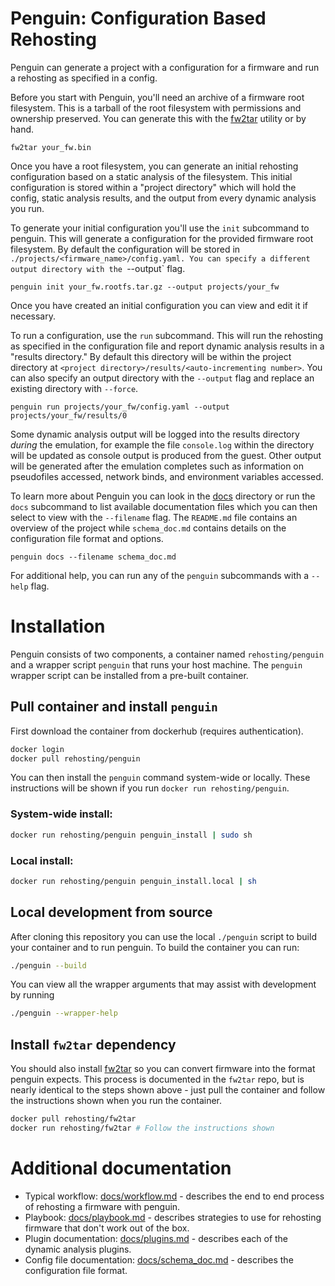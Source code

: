 Penguin: Configuration Based Rehosting
====

Penguin can generate a project with a configuration for a firmware and
run a rehosting as specified in a config.

Before you start with Penguin, you'll need an archive of a firmware root filesystem. This is a tarball of the root
filesystem with permissions and ownership preserved. You can generate this with the [fw2tar](https://github.com/rehosting/fw2tar) utility or by hand.

```
fw2tar your_fw.bin
```

Once you have a root filesystem, you can generate an initial rehosting configuration
based on a static analysis of the filesystem. This initial configuration is stored
within a "project directory" which will hold the config, static analysis results, and
the output from every dynamic analysis you run.

To generate your initial configuration you'll use the `init` subcommand to penguin. This
will generate a configuration for the provided firmware root filesystem. By default the
configuration will be stored in `./projects/<firmware_name>/config.yaml. You can specify
a different output directory with the `--output` flag.

```
penguin init your_fw.rootfs.tar.gz --output projects/your_fw
```

Once you have created an initial configuration you can view and edit it if necessary.

To run a configuration, use the `run` subcommand. This will run the rehosting as specified
in the configuration file and report dynamic analysis results in a "results directory."
By default this directory will be within the project directory at 
`<project directory>/results/<auto-incrementing number>`.  You can also specify an output
directory with the `--output` flag and replace an existing directory with `--force`.

```
penguin run projects/your_fw/config.yaml --output projects/your_fw/results/0
```

Some dynamic analysis output will be logged into the results directory *during* the emulation, 
for example the file `console.log` within the directory will be updated as console output is 
produced from the guest. Other output will be generated after the emulation completes such
as information on pseudofiles accessed, network binds, and environment variables accessed.

To learn more about Penguin you can look in the [docs](docs/) directory or run the `docs`
subcommand to list available documentation files which you can then select to view with
the `--filename` flag. The `README.md` file contains an overview of the project while 
`schema_doc.md` contains details on the configuration file format and options.

```
penguin docs --filename schema_doc.md
```

For additional help, you can run any of the `penguin` subcommands with a `--help` flag.

# Installation

Penguin consists of two components, a container named `rehosting/penguin` and a wrapper
script `penguin` that runs your host machine.  The `penguin` wrapper script can be
installed from a pre-built container.

## Pull container and install `penguin`

First download the container from dockerhub (requires authentication).
```sh
docker login
docker pull rehosting/penguin
```

You can then install the `penguin` command system-wide or locally. These instructions will
be shown if you run `docker run rehosting/penguin`.


### System-wide install:
```sh
docker run rehosting/penguin penguin_install | sudo sh
```

### Local install:
```sh
docker run rehosting/penguin penguin_install.local | sh
```

## Local development from source

After cloning this repository you can use the local `./penguin` script to build your container and to run penguin.
To build the container you can run:
```sh
./penguin --build
```

You can view all the wrapper arguments that may assist with development by running
```sh
./penguin --wrapper-help
```

## Install `fw2tar` dependency

You should also install [fw2tar](https://github.com/rehosting/fw2tar) so you can convert 
firmware into the format penguin expects. This process is documented in the `fw2tar` repo,
but is nearly identical to the steps shown above - just pull the container and follow the
instructions shown when you run the container.

```sh
docker pull rehosting/fw2tar
docker run rehosting/fw2tar # Follow the instructions shown
```

# Additional documentation

* Typical workflow:           [docs/workflow.md](docs/workflow.md) - describes the end to end process of rehosting a firmware with penguin.
* Playbook:                   [docs/playbook.md](docs/playbook.md) - describes strategies to use for rehosting firmware that don't work out of the box.
* Plugin documentation:       [docs/plugins.md](docs/plugins.md) - describes each of the dynamic analysis plugins.
* Config file documentation:  [docs/schema_doc.md](docs/schema_doc.md) - describes the configuration file format.